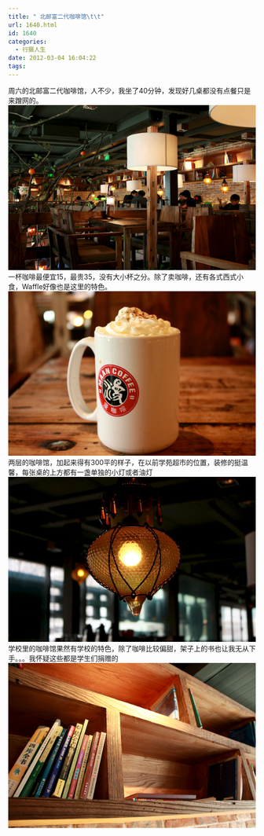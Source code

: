 ```yaml
---
title: " 北邮富二代咖啡馆\t\t"
url: 1640.html
id: 1640
categories:
  - 行摄人生
date: 2012-03-04 16:04:22
tags:
---
```


周六的北邮富二代咖啡馆，人不少，我坐了40分钟，发现好几桌都没有点餐只是来蹭网的。 ![咖啡](../../images//2012/03/IMG_89171.jpg "IMG_8917.jpg") 一杯咖啡最便宜15，最贵35，没有大小杯之分。除了卖咖啡，还有各式西式小食，Waffle好像也是这里的特色。 ![咖啡](../../images//2012/03/IMG_89191.jpg "IMG_8919.jpg") 两层的咖啡馆，加起来得有300平的样子，在以前学苑超市的位置，装修的挺温馨，每张桌的上方都有一盏单独的小灯或者油灯 ![油灯](../../images//2012/03/IMG_89181.jpg "IMG_8918.jpg") 学校里的咖啡馆果然有学校的特色，除了咖啡比较偏甜，架子上的书也让我无从下手。。。我怀疑这些都是学生们捐赠的 ![IMG 8922](../../images//2012/03/IMG_89221.jpg "IMG_8922.jpg")